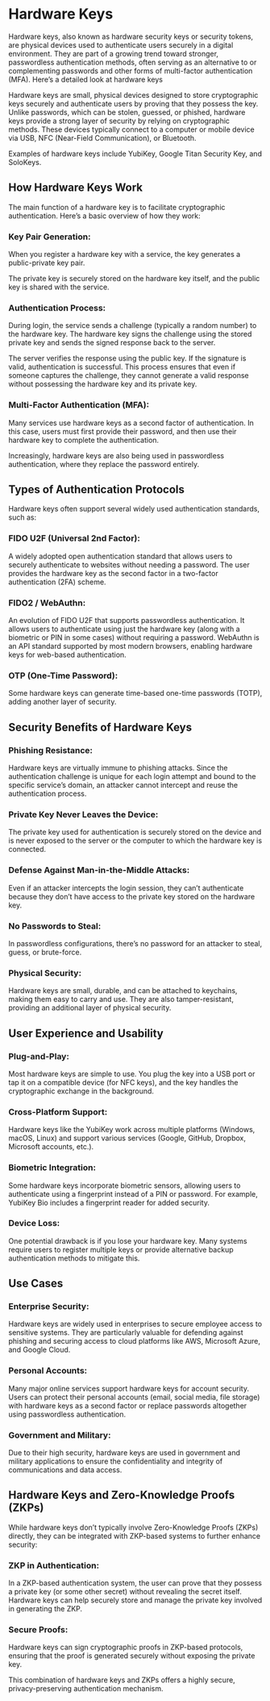 # Hardware Keys
Hardware keys, also known as hardware security keys or security tokens, are physical devices used to authenticate users securely in a digital environment. They are part of a growing trend toward stronger, passwordless authentication methods, often serving as an alternative to or complementing passwords and other forms of multi-factor authentication (MFA). Here’s a detailed look at hardware keys

Hardware keys are small, physical devices designed to store cryptographic keys securely and authenticate users by proving that they possess the key. Unlike passwords, which can be stolen, guessed, or phished, hardware keys provide a strong layer of security by relying on cryptographic methods. These devices typically connect to a computer or mobile device via USB, NFC (Near-Field Communication), or Bluetooth.

Examples of hardware keys include YubiKey, Google Titan Security Key, and SoloKeys.

## How Hardware Keys Work
The main function of a hardware key is to facilitate cryptographic authentication. Here’s a basic overview of how they work:

### Key Pair Generation:

When you register a hardware key with a service, the key generates a public-private key pair.

The private key is securely stored on the hardware key itself, and the public key is shared with the service.
### Authentication Process:

During login, the service sends a challenge (typically a random number) to the hardware key.
The hardware key signs the challenge using the stored private key and sends the signed response back to the server.

The server verifies the response using the public key. If the signature is valid, authentication is successful.
This process ensures that even if someone captures the challenge, they cannot generate a valid response without possessing the hardware key and its private key.

### Multi-Factor Authentication (MFA):

Many services use hardware keys as a second factor of authentication. In this case, users must first provide their password, and then use their hardware key to complete the authentication.

Increasingly, hardware keys are also being used in passwordless authentication, where they replace the password entirely.
## Types of Authentication Protocols
Hardware keys often support several widely used authentication standards, such as:

### FIDO U2F (Universal 2nd Factor):

A widely adopted open authentication standard that allows users to securely authenticate to websites without needing a password.
The user provides the hardware key as the second factor in a two-factor authentication (2FA) scheme.
### FIDO2 / WebAuthn:

An evolution of FIDO U2F that supports passwordless authentication. It allows users to authenticate using just the hardware key (along with a biometric or PIN in some cases) without requiring a password.
WebAuthn is an API standard supported by most modern browsers, enabling hardware keys for web-based authentication.
### OTP (One-Time Password):

Some hardware keys can generate time-based one-time passwords (TOTP), adding another layer of security.
## Security Benefits of Hardware Keys
### Phishing Resistance:
Hardware keys are virtually immune to phishing attacks. Since the authentication challenge is unique for each login attempt and bound to the specific service’s domain, an attacker cannot intercept and reuse the authentication process.
### Private Key Never Leaves the Device:
The private key used for authentication is securely stored on the device and is never exposed to the server or the computer to which the hardware key is connected.
### Defense Against Man-in-the-Middle Attacks:
Even if an attacker intercepts the login session, they can’t authenticate because they don’t have access to the private key stored on the hardware key.
### No Passwords to Steal:
In passwordless configurations, there’s no password for an attacker to steal, guess, or brute-force.
### Physical Security:
Hardware keys are small, durable, and can be attached to keychains, making them easy to carry and use. They are also tamper-resistant, providing an additional layer of physical security.
## User Experience and Usability
### Plug-and-Play:

Most hardware keys are simple to use. You plug the key into a USB port or tap it on a compatible device (for NFC keys), and the key handles the cryptographic exchange in the background.
### Cross-Platform Support:

Hardware keys like the YubiKey work across multiple platforms (Windows, macOS, Linux) and support various services (Google, GitHub, Dropbox, Microsoft accounts, etc.).
### Biometric Integration:

Some hardware keys incorporate biometric sensors, allowing users to authenticate using a fingerprint instead of a PIN or password. For example, YubiKey Bio includes a fingerprint reader for added security.
### Device Loss:

One potential drawback is if you lose your hardware key. Many systems require users to register multiple keys or provide alternative backup authentication methods to mitigate this.
## Use Cases
### Enterprise Security:

Hardware keys are widely used in enterprises to secure employee access to sensitive systems. They are particularly valuable for defending against phishing and securing access to cloud platforms like AWS, Microsoft Azure, and Google Cloud.
### Personal Accounts:

Many major online services support hardware keys for account security. Users can protect their personal accounts (email, social media, file storage) with hardware keys as a second factor or replace passwords altogether using passwordless authentication.
### Government and Military:

Due to their high security, hardware keys are used in government and military applications to ensure the confidentiality and integrity of communications and data access.
## Hardware Keys and Zero-Knowledge Proofs (ZKPs)
While hardware keys don’t typically involve Zero-Knowledge Proofs (ZKPs) directly, they can be integrated with ZKP-based systems to further enhance security:

### ZKP in Authentication:
In a ZKP-based authentication system, the user can prove that they possess a private key (or some other secret) without revealing the secret itself. Hardware keys can help securely store and manage the private key involved in generating the ZKP.
### Secure Proofs:
Hardware keys can sign cryptographic proofs in ZKP-based protocols, ensuring that the proof is generated securely without exposing the private key.

This combination of hardware keys and ZKPs offers a highly secure, privacy-preserving authentication mechanism.

